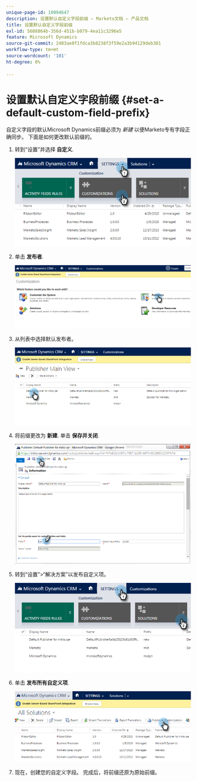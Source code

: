 ```yaml
---
unique-page-id: 10094647
description: 设置默认自定义字段前缀 — Marketo文档 — 产品文档
title: 设置默认自定义字段前缀
exl-id: 5608864b-356d-451b-b079-4ea11c3296e5
feature: Microsoft Dynamics
source-git-commit: 2403ae0f1fdca3b8238f3f59e2a3b94129deb301
workflow-type: tm+mt
source-wordcount: '101'
ht-degree: 0%

---
```


# 设置默认自定义字段前缀 {#set-a-default-custom-field-prefix}

自定义字段的默认Microsoft Dynamics前缀必须为 _新建_ 以便Marketo专有字段正确同步。 下面是如何更改默认前缀的。

1. 转到“设置”并选择 **自定义**.

   ![](assets/image2015-10-9-11-3a18-3a8.png)

1. 单击 **发布者**.

   ![](assets/image2015-10-9-11-3a19-3a39.png)

1. 从列表中选择默认发布者。

   ![](assets/image2015-10-9-11-3a2-3a45.png)

1. 将前缀更改为 **新建**. 单击 **保存并关闭**.

   ![](assets/image2015-10-9-11-3a9-3a17.png)

1. 转到“设置”>“解决方案”以发布自定义项。

   ![](assets/image2015-10-9-11-3a12-3a43.png)

1. 单击 **发布所有自定义项**.

   ![](assets/image2015-10-9-11-3a14-3a42.png)

1. 现在，创建您的自定义字段。 完成后，将前缀还原为原始前缀。
